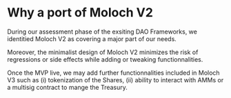 # Why a port of Moloch V2

During our assessment phase of the exsiting DAO Frameworks, we identitied Moloch V2 as covering a major part of our needs.

Moreover, the minimalist design of Moloch V2 minimizes the risk of regressions or side effects while adding or tweaking functionnalities.

Once the MVP live, we may add further functionnalities included in Moloch V3 such as (i) tokenization of the Shares, (ii) ability to interact with AMMs or a multisig contract to mange the Treasury.
